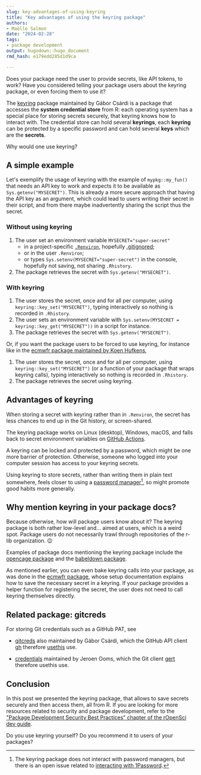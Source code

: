 ```yaml
---
slug: key-advantages-of-using-keyring
title: "Key advantages of using the keyring package" 
authors: 
- Maëlle Salmon
date: "2024-02-28" 
tags: 
- package development
output: hugodown::hugo_document
rmd_hash: e179edd285d1d9ca

---
```


Does your package need the user to provide secrets, like API tokens, to work? Have you considered telling your package users about the keyring package, or even forcing them to use it?

The [keyring](https://keyring.r-lib.org/) package maintained by Gábor Csárdi is a package that accesses the **system credential store** from R: each operating system has a special place for storing secrets securely, that keyring knows how to interact with. The credential store can hold several **keyrings**, each **keyring** can be protected by a specific password and can hold several **keys** which are the **secrets**.

Why would one use keyring?

## A simple example

Let's exemplify the usage of keyring with the example of `mypkg::my_fun()` that needs an API key to work and expects it to be available as `Sys.getenv("MYSECRET")`. This is already a more secure approach that having the API key as an argument, which could lead to users writing their secret in their script, and from there maybe inadvertently sharing the script thus the secret.

### Without using keyring

1.  The user set an environment variable `MYSECRET="super-secret"`
    -   in a project-specific [`.Renviron`](https://rstats.wtf/r-startup#renviron), hopefully [.gitignored](https://usethis.r-lib.org/reference/use_git_ignore.html);
    -   or in the user `.Renviron`;
    -   or types `Sys.setenv(MYSECRET="super-secret")` in the console, hopefully not saving, not sharing `.Rhistory`.
2.  The package retrieves the secret with `Sys.getenv("MYSECRET")`.

### With keyring

1.  The user stores the secret, once and for all per computer, using `keyring::key_set("MYSECRET")`, typing interactively so nothing is recorded in `.Rhistory`.
2.  The user sets an environment variable with `Sys.setenv(MYSECRET = keyring::key_get("MYSECRET"))` in a script for instance.
3.  The package retrieves the secret with `Sys.getenv("MYSECRET")`.

Or, if you want the package users to be forced to use keyring, for instance like in the [ecmwfr package maintained by Koen Hufkens](https://bluegreen-labs.github.io/ecmwfr/#setup),

1.  The user stores the secret, once and for all per computer, using `keyring::key_set("MYSECRET")` (or a function of your package that wraps keyring calls), typing interactively so nothing is recorded in `.Rhistory`.
2.  The package retrieves the secret using keyring.

## Advantages of keyring

When storing a secret with keyring rather than in `.Renviron`, the secret has less chances to end up in the Git history, or screen-shared.

The keyring package works on Linux (desktop), Windows, macOS, and falls back to secret environment variables on [GitHub Actions](https://keyring.r-lib.org/#github).

A keyring can be locked and protected by a password, which might be one more barrier of protection. Otherwise, someone who logged into your computer session has access to your keyring secrets.

Using keyring to store secrets, rather than writing them in plain text somewhere, feels closer to using a [password manager](https://guide.rladies.org/organization/tech/security/#use-a-personal-password-manager)[^1], so might promote good habits more generally.

## Why mention keyring in your package docs?

Because otherwise, how will package users know about it? The keyring package is both rather low-level and... aimed at users, which is a weird spot. Package users do not necessarily trawl through repositories of the r-lib organization. :wink:

Examples of package docs mentioning the keyring package include the [opencage package](https://docs.ropensci.org/opencage/reference/oc_config.html#set-your-opencage-api-key) and the [babeldown package](https://docs.ropensci.org/babeldown/#api-key).

As mentioned earlier, you can even bake keyring calls into your package, as was done in the [ecmwfr package](https://bluegreen-labs.github.io/ecmwfr/), whose setup documentation explains how to save the necessary secret in a keyring. If your package provides a helper function for registering the secret, the user does not need to call keyring themselves directly.

## Related package: gitcreds

For storing Git credentials such as a GitHub PAT, see

-   [gitcreds](https://gitcreds.r-lib.org/) also maintained by Gábor Csárdi, which the GitHub API client [gh](https://gh.r-lib.org/) therefore [usethis](https://usethis.r-lib.org/) use.

-   [credentials](https://docs.ropensci.org/credentials/) maintained by Jeroen Ooms, which the Git client [gert](https://docs.ropensci.org/gert/) therefore usethis use.

## Conclusion

In this post we presented the keyring package, that allows to save secrets securely and then access them, all from R. If you are looking for more resources related to security and package development, refer to the ["Package Development Security Best Practices" chapter of the rOpenSci dev guide](https://devguide.ropensci.org/package-development-security-best-practices.html).

Do you use keyring yourself? Do you recommend it to users of your packages?

[^1]: The keyring package does not interact with password managers, but there is an open issue related to [interacting with 1Password](https://github.com/r-lib/keyring/issues/123).

